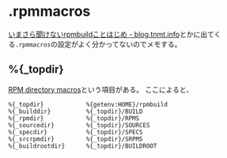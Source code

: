 # .rpmmacros

[いまさら聞けないrpmbuildことはじめ - blog.tnmt.info](http://blog.tnmt.info/2011/04/29/rpmbuild-for-beginner/)とかに出てくる`.rpmmacros`の設定がよく分かってないのでメモする。

## %{_topdir}

[RPM directory macros](https://fedoraproject.org/wiki/Packaging:RPMMacros?rd=Packaging/RPMMacros#RPM_directory_macros)という項目がある。
ここによると、

```spec
%{_topdir}            %{getenv:HOME}/rpmbuild
%{_builddir}          %{_topdir}/BUILD
%{_rpmdir}            %{_topdir}/RPMS
%{_sourcedir}         %{_topdir}/SOURCES
%{_specdir}           %{_topdir}/SPECS
%{_srcrpmdir}         %{_topdir}/SRPMS
%{_buildrootdir}      %{_topdir}/BUILDROOT
```